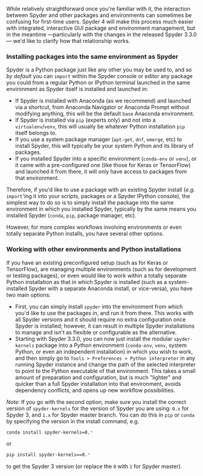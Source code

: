 While relatively straightforward once you're familiar with it, the interaction between Spyder and other packages and environments can sometimes be confusing for first-time users.
Spyder 4 will make this process much easier with integrated, interactive GUI package and environment management, but in the meantime —particularly with the changes in the released Spyder 3.3.0— we'd like to clarify how that relationship works.


### Installing packages into the same environment as Spyder

Spyder is a Python package just like any other you may be used to, and so *by default* you can `import` within the Spyder console or editor any package you could from a regular Python or IPython terminal launched in the same environment as Spyder itself is installed and launched in:

* If Spyder is installed with Anaconda (as we recommend) and launched via a shortcut, from Anaconda Navigator or Anaconda Prompt without modifying anything, this will be the default `base` Anaconda environment.
* If Spyder is installed via `pip` (experts only) and not into a `virtualenv`/`venv`, this will usually be whatever Python installation `pip` itself belongs to.
* If you use a system package manager (`apt-get`, `dnf`, `emerge`, etc) to install Spyder, this will typically be your system Python and its library of packages.
* If you installed Spyder into a specific environment (`conda-env` or `venv`), or it came with a pre-configured one (like those for Keras or TensorFlow) and launched it from there, it will only have access to packages from that environment.

Therefore, if you'd like to use a package with an existing Spyder install (*e.g.* `import`'ing it into your scripts, packages or a Spyder IPython console), the simplest way to do so is to simply install the package into the same environment in which you installed Spyder, typically by the same means you installed Spyder (`conda`, `pip`, package manager, etc).

However, for more complex workflows involving environments or even totally separate Python installs, you have several other options.


### Working with other environments and Python installations

If you have an existing preconfigured setup (such as for Keras or TensorFlow), are managing multiple environments (such as for development or testing packages), or even would like to work within a totally separate Python installation as that in which Spyder is installed (such as a system-installed Spyder with a separate Anaconda install, or vice-versa), you have two main options:

* First, you can simply install `spyder` into the environment from which you'd like to use the packages in, and run it from there.
  This works with all Spyder versions and it should require no extra configuration once Spyder is installed; however, it can result in multiple Spyder installations to manage and isn't as flexible or configurable as the alternative.
* Starting with Spyder 3.3.0, you can now just install the modular `spyder-kernels` package into a Python environment (`conda-env`, `venv`, system Python, or even an independent installation) in which you wish to work, and then simply go to `Tools > Preferences > Python interpreter` in any running Spyder instance and change the path of the selected interpreter to point to the Python executable of that environment.
  This takes a small amount of preparation and configuration, but is much "lighter" and quicker than a full Spyder installation into that environment, avoids dependency conflicts, and opens up new workflow possibilities.

*Note:* If you go with the second option, make sure you install the correct version of `spyder-kernels` for the version of Spyder you are using: `0.x` for Spyder 3, and `1.x` for Spyder master branch. You can do this in `pip` or `conda` by specifying the version in the install command, e.g.

```bash
conda install spyder-kernels=0.*
```

or

```bash
pip install spyder-kernels==0.*
```

to get the Spyder 3 version (or replace the `0` with `1` for Spyder master).